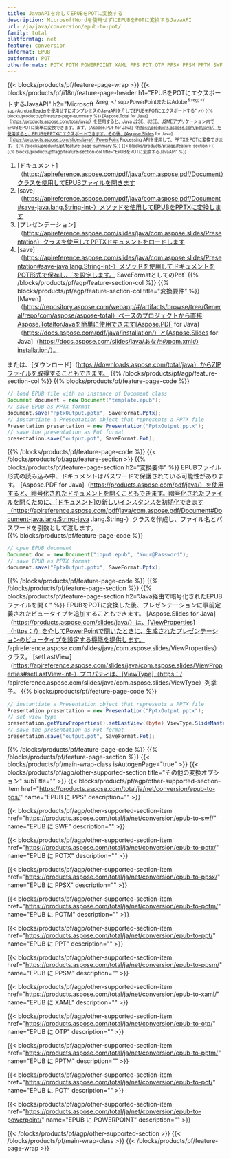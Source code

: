 ```yaml
---
title: JavaAPIを介してEPUBをPOTに変換する
description: MicrosoftWordを使用せずにEPUBをPOTに変換するJavaAPI
url: /ja/java/conversion/epub-to-pot/
family: total
platformtag: net
feature: conversion
informat: EPUB
outformat: POT
otherformats: POTX POTM POWERPOINT XAML PPS POT OTP PPSX PPSM PPTM SWF PPT
---
```

{{< blocks/products/pf/feature-page-wrap >}}
{{< blocks/products/pf/i18n/feature-page-header h1="EPUBをPOTにエクスポートするJavaAPI" h2="Microsoft <sup>＆reg; </ sup>PowerPointまたはAdobe<sup>＆reg; </ sup>AcrobatReaderを使用せずにオンプレミスのJavaAPIを介してEPUBをPOTにエクスポートする" >}}
{{% blocks/products/pf/feature-page-summary %}}
[Aspose.Total for Java]（https://products.aspose.com/total/java/）を使用すると、Java J2SE、J2EE、J2MEアプリケーション内でEPUBをPOTに簡単に変換できます。まず、[Aspose.PDF for Java]（https://products.aspose.com/pdf/java/）を使用すると、EPUBをPPTXにエクスポートできます。その後、[Aspose.Slides for Java]（https://products.aspose.com/slides/java/）PowerPoint Processing APIを使用して、PPTXをPOTに変換できます。
{{% /blocks/products/pf/feature-page-summary  %}}
{{< blocks/products/pf/agp/feature-section >}}
{{% blocks/products/pf/agp/feature-section-col title="EPUBをPOTに変換するJavaAPI" %}}
1. [ドキュメント]（https://apireference.aspose.com/pdf/java/com.aspose.pdf/Document）クラスを使用してEPUBファイルを開きます
2. [save]（https://apireference.aspose.com/pdf/java/com.aspose.pdf/Document#save-java.lang.String-int-）メソッドを使用してEPUBをPPTXに変換します
3. [プレゼンテーション]（https://apireference.aspose.com/slides/java/com.aspose.slides/Presentation）クラスを使用してPPTXドキュメントをロードします
4. [save]（https://apireference.aspose.com/slides/java/com.aspose.slides/Presentation#save-java.lang.String-int-）メソッドを使用してドキュメントをPOT形式で保存し、`を設定します。 SaveFormatとしてのPot`
{{% /blocks/products/pf/agp/feature-section-col %}}
{{% blocks/products/pf/agp/feature-section-col title="変換要件" %}}
[Maven]（https://repository.aspose.com/webapp/#/artifacts/browse/tree/General/repo/com/aspose/aspose-total）ベースのプロジェクトから直接Aspose.TotalforJavaを簡単に使用できます[Aspose.PDF for Java]（https://docs.aspose.com/pdf/java/installation/）と[Aspose.Slides for Java]（https://docs.aspose.com/slides/java/あなたのpom.xmlのinstallation/）。

または、[ダウンロード]（https://downloads.aspose.com/total/java）からZIPファイルを取得することもできます。
{{% /blocks/products/pf/agp/feature-section-col %}}
{{% blocks/products/pf/feature-page-code %}}

```java
// load EPUB file with an instance of Document class
Document document = new Document("template.epub");
// save EPUB as PPTX format 
document.save("PptxOutput.pptx", SaveFormat.Pptx); 
// instantiate a Presentation object that represents a PPTX file
Presentation presentation = new Presentation("PptxOutput.pptx");
// save the presentation as Pot format
presentation.save("output.pot", SaveFormat.Pot);   
```
{{% /blocks/products/pf/feature-page-code %}}
{{< /blocks/products/pf/agp/feature-section >}}
{{% blocks/products/pf/feature-page-section  h2="変換要件" %}}
EPUBファイル形式の読み込み中、ドキュメントはパスワードで保護されている可能性があります。 [Aspose.PDF for Java]（https://products.aspose.com/pdf/java/）を使用すると、暗号化されたドキュメントを開くこともできます。暗号化されたファイルを開くために、[ドキュメント]の新しいインスタンスを初期化できます（https://apireference.aspose.com/pdf/java/com.aspose.pdf/Document#Document-java.lang.String-java .lang.String-）クラスを作成し、ファイル名とパスワードを引数として渡します。  
{{% blocks/products/pf/feature-page-code %}}

```java
// open EPUB document
Document doc = new Document("input.epub", "Your@Password");
// save EPUB as PPTX format 
document.save("PptxOutput.pptx", SaveFormat.Pptx); 

```
{{% /blocks/products/pf/feature-page-code  %}}
{{% /blocks/products/pf/feature-page-section %}}
{{% blocks/products/pf/feature-page-section  h2="Java経由で暗号化されたEPUBファイルを開く" %}}
EPUBをPOTに変換した後、プレゼンテーションに事前定義されたビュータイプを追加することもできます。 [Aspose.Slides for Java]（https://products.aspose.com/slides/java/）は、[ViewProperties]（https：/）を介してPowerPointで開いたときに、生成されたプレゼンテーションのビュータイプを設定する機能を提供します。 /apireference.aspose.com/slides/java/com.aspose.slides/ViewProperties）クラス。 [setLastView]（https://apireference.aspose.com/slides/java/com.aspose.slides/ViewProperties#setLastView-int-）プロパティは、[ViewType]（https：/ /apireference.aspose.com/slides/java/com.aspose.slides/ViewType）列挙子。 
{{% blocks/products/pf/feature-page-code %}}

```java
// instantiate a Presentation object that represents a PPTX file
Presentation presentation = new Presentation("PptxOutput.pptx");
// set view type
presentation.getViewProperties().setLastView((byte) ViewType.SlideMasterView);
// save the presentation as Pot format
presentation.save("output.pot", SaveFormat.Pot);    
```
{{% /blocks/products/pf/feature-page-code  %}}
{{% /blocks/products/pf/feature-page-section %}}
{{< blocks/products/pf/main-wrap-class isAutogenPage="true" >}}
{{< blocks/products/pf/agp/other-supported-section title="その他の変換オプション" subTitle="" >}}
{{< blocks/products/pf/agp/other-supported-section-item href="https://products.aspose.com/total/ja/net/conversion/epub-to-pps/" name="EPUB に PPS" description="" >}}

{{< blocks/products/pf/agp/other-supported-section-item href="https://products.aspose.com/total/ja/net/conversion/epub-to-swf/" name="EPUB に SWF" description="" >}}

{{< blocks/products/pf/agp/other-supported-section-item href="https://products.aspose.com/total/ja/net/conversion/epub-to-potx/" name="EPUB に POTX" description="" >}}

{{< blocks/products/pf/agp/other-supported-section-item href="https://products.aspose.com/total/ja/net/conversion/epub-to-ppsx/" name="EPUB に PPSX" description="" >}}

{{< blocks/products/pf/agp/other-supported-section-item href="https://products.aspose.com/total/ja/net/conversion/epub-to-potm/" name="EPUB に POTM" description="" >}}

{{< blocks/products/pf/agp/other-supported-section-item href="https://products.aspose.com/total/ja/net/conversion/epub-to-ppt/" name="EPUB に PPT" description="" >}}

{{< blocks/products/pf/agp/other-supported-section-item href="https://products.aspose.com/total/ja/net/conversion/epub-to-ppsm/" name="EPUB に PPSM" description="" >}}

{{< blocks/products/pf/agp/other-supported-section-item href="https://products.aspose.com/total/ja/net/conversion/epub-to-xaml/" name="EPUB に XAML" description="" >}}

{{< blocks/products/pf/agp/other-supported-section-item href="https://products.aspose.com/total/ja/net/conversion/epub-to-otp/" name="EPUB に OTP" description="" >}}

{{< blocks/products/pf/agp/other-supported-section-item href="https://products.aspose.com/total/ja/net/conversion/epub-to-pptm/" name="EPUB に PPTM" description="" >}}

{{< blocks/products/pf/agp/other-supported-section-item href="https://products.aspose.com/total/ja/net/conversion/epub-to-pot/" name="EPUB に POT" description="" >}}

{{< blocks/products/pf/agp/other-supported-section-item href="https://products.aspose.com/total/ja/net/conversion/epub-to-powerpoint/" name="EPUB に POWERPOINT" description="" >}}


{{< /blocks/products/pf/agp/other-supported-section >}}
{{< /blocks/products/pf/main-wrap-class >}}
{{< /blocks/products/pf/feature-page-wrap >}}